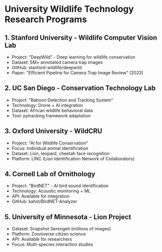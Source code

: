 # University Wildlife Technology Research Programs

## 1. **Stanford University - Wildlife Computer Vision Lab**
- Project: "DeepWild" - Deep learning for wildlife conservation
- Dataset: 5M+ annotated camera trap images
- GitHub: stanford-wildlife/deepwild
- Paper: "Efficient Pipeline for Camera Trap Image Review" (2023)

## 2. **UC San Diego - Conservation Technology Lab**
- Project: "Baboon Detection and Tracking System"
- Technology: Drone + AI integration
- Dataset: African wildlife behavioral data
- Tool: pytracking framework adaptation

## 3. **Oxford University - WildCRU**
- Project: "AI for Wildlife Conservation"
- Focus: Individual animal identification
- Dataset: Lion, leopard, cheetah face recognition
- Platform: LINC (Lion Identification Network of Collaborators)

## 4. **Cornell Lab of Ornithology**
- Project: "BirdNET" - AI bird sound identification
- Technology: Acoustic monitoring + ML
- API: Available for integration
- GitHub: kahst/BirdNET-Analyzer

## 5. **University of Minnesota - Lion Project**
- Dataset: Snapshot Serengeti (millions of images)
- Platform: Zooniverse citizen science
- API: Available for researchers
- Focus: Multi-species interaction studies